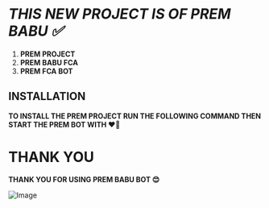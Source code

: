 # *THIS NEW PROJECT IS OF PREM BABU ✅*

1. **PREM PROJECT**
2. **PREM BABU FCA**
3. **PREM FCA BOT**

## INSTALLATION

**TO INSTALL THE PREM PROJECT RUN THE FOLLOWING COMMAND THEN START THE PREM BOT WITH ❤️‍🔥** 

# **THANK YOU**

**THANK YOU FOR USING PREM BABU BOT 😊**

![Image](https://i.imgur.com/rZxmABp.png)
